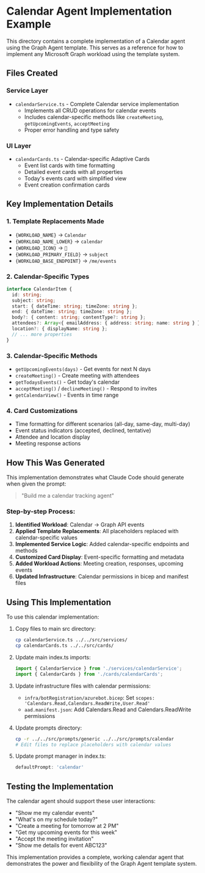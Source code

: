# Calendar Agent Implementation Example

This directory contains a complete implementation of a Calendar agent using the Graph Agent template. This serves as a reference for how to implement any Microsoft Graph workload using the template system.

## Files Created

### Service Layer
- `calendarService.ts` - Complete Calendar service implementation
  - Implements all CRUD operations for calendar events
  - Includes calendar-specific methods like `createMeeting`, `getUpcomingEvents`, `acceptMeeting`
  - Proper error handling and type safety

### UI Layer
- `calendarCards.ts` - Calendar-specific Adaptive Cards
  - Event list cards with time formatting
  - Detailed event cards with all properties
  - Today's events card with simplified view
  - Event creation confirmation cards

## Key Implementation Details

### 1. Template Replacements Made
- `{WORKLOAD_NAME}` → `Calendar`
- `{WORKLOAD_NAME_LOWER}` → `calendar`
- `{WORKLOAD_ICON}` → `📅`
- `{WORKLOAD_PRIMARY_FIELD}` → `subject`
- `{WORKLOAD_BASE_ENDPOINT}` → `/me/events`

### 2. Calendar-Specific Types
```typescript
interface CalendarItem {
  id: string;
  subject: string;
  start: { dateTime: string; timeZone: string };
  end: { dateTime: string; timeZone: string };
  body?: { content: string; contentType?: string };
  attendees?: Array<{ emailAddress: { address: string; name: string } }>;
  location?: { displayName: string };
  // ... more properties
}
```

### 3. Calendar-Specific Methods
- `getUpcomingEvents(days)` - Get events for next N days
- `createMeeting()` - Create meeting with attendees
- `getTodaysEvents()` - Get today's calendar
- `acceptMeeting()` / `declineMeeting()` - Respond to invites
- `getCalendarView()` - Events in time range

### 4. Card Customizations
- Time formatting for different scenarios (all-day, same-day, multi-day)
- Event status indicators (accepted, declined, tentative)
- Attendee and location display
- Meeting response actions

## How This Was Generated

This implementation demonstrates what Claude Code should generate when given the prompt:
> "Build me a calendar tracking agent"

### Step-by-step Process:
1. **Identified Workload**: Calendar → Graph API events
2. **Applied Template Replacements**: All placeholders replaced with calendar-specific values
3. **Implemented Service Logic**: Added calendar-specific endpoints and methods
4. **Customized Card Display**: Event-specific formatting and metadata
5. **Added Workload Actions**: Meeting creation, responses, upcoming events
6. **Updated Infrastructure**: Calendar permissions in bicep and manifest files

## Using This Implementation

To use this calendar implementation:

1. Copy files to main src directory:
   ```bash
   cp calendarService.ts ../../src/services/
   cp calendarCards.ts ../../src/cards/
   ```

2. Update main index.ts imports:
   ```typescript
   import { CalendarService } from './services/calendarService';
   import { CalendarCards } from './cards/calendarCards';
   ```

3. Update infrastructure files with calendar permissions:
   - `infra/botRegistration/azurebot.bicep`: Set `scopes: 'Calendars.Read,Calendars.ReadWrite,User.Read'`
   - `aad.manifest.json`: Add Calendars.Read and Calendars.ReadWrite permissions

4. Update prompts directory:
   ```bash
   cp -r ../../src/prompts/generic ../../src/prompts/calendar
   # Edit files to replace placeholders with calendar values
   ```

5. Update prompt manager in index.ts:
   ```typescript
   defaultPrompt: 'calendar'
   ```

## Testing the Implementation

The calendar agent should support these user interactions:
- "Show me my calendar events"
- "What's on my schedule today?"
- "Create a meeting for tomorrow at 2 PM"
- "Get my upcoming events for this week"
- "Accept the meeting invitation"
- "Show me details for event ABC123"

This implementation provides a complete, working calendar agent that demonstrates the power and flexibility of the Graph Agent template system.
